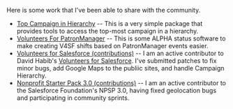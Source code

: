 Here is some work that I've been able to share with the community.

* [Top Campaign in Hierarchy](https://github.com/cdcarter/TopCampaignInHierarchy) -- This is a very simple package that provides tools to access the top-most campaign in a hierarchy.
* [Volunteers For PatronManager](https://github.com/cdcarter/VolunteersForPatronManager) -- This is some ALPHA status software to make creating V4SF shifts based on PatronManager events easier.
* [Volunteers for Salesforce (contributions)](https://github.com/cdcarter/Volunteers-for-Salesforce) -- I am an active contributor to David Habib's [Volunteers for Salesforce](http://djhconsulting.com/volunteers-for-salesforce/). I've submitted patches to fix minor bugs, add Google Maps to the publiic sites, and handle Campaign Hierarchy.
* [Nonprofit Starter Pack 3.0 (contributions)](https://github.com/SalesforceFoundation/Cumulus) -- I am an active contributor to the Salesforce Foundation's NPSP 3.0, having fixed geolocation bugs and participating in community sprints.